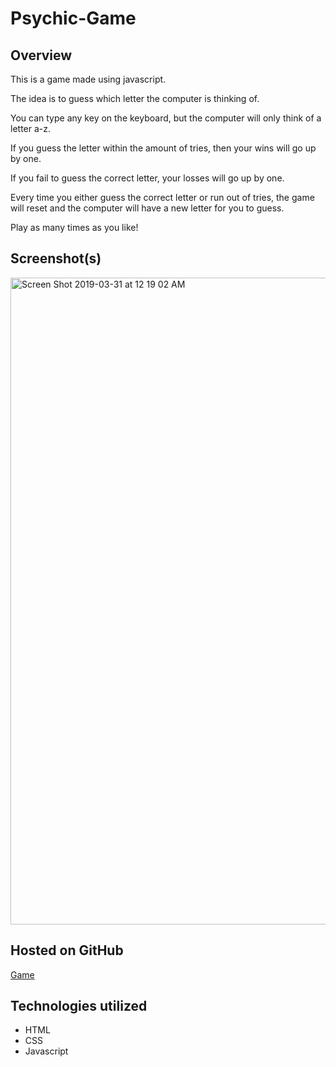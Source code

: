 # Psychic-Game

## Overview

This is a game made using javascript.

The idea is to guess which letter the computer is thinking of. 

You can type any key on the keyboard, but the computer will only think of a letter a-z.

If you guess the letter within the amount of tries, then your wins will go up by one.

If you fail to guess the correct letter, your losses will go up by one.

Every time you either guess the correct letter or run out of tries, the game will reset and 
the computer will have a new letter for you to guess.

Play as many times as you like!

## Screenshot(s)
<img width="1035" alt="Screen Shot 2019-03-31 at 12 19 02 AM" src="https://user-images.githubusercontent.com/42223683/55286008-9db3c380-534a-11e9-8837-8f4369ec3536.png">


## Hosted on GitHub

[Game](https://gregmash.github.io/psychic-game/)

## Technologies utilized
 - HTML
 - CSS
 - Javascript

